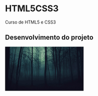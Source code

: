 # HTML5CSS3
Curso de HTML5 e CSS3
## Desenvolvimento do projeto

![Gif projeto](https://github.com/caio10toledo/HTML5CSS3/blob/master/gifforgit.gif)

